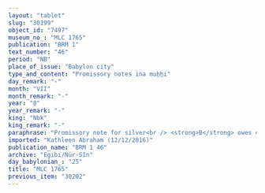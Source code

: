 ```yaml
---
layout: "tablet"
slug: "30199"
object_id: "7497"
museum_no_: "MLC 1765"
publication: "BRM 1"
text_number: "46"
period: "NB"
place_of_issue: "Babylon city"
type_and_content: "Promissory notes ina muẖẖi"
day_remark: "-"
month: "VII"
month_remark: "-"
year: "8"
year_remark: "-"
king: "Nbk"
king_remark: "-"
paraphrase: "Promissory note for silver<br /> <strong>B</strong> owes 44 shekels of silver to <strong>A</strong>, to be delivered on the 10<sup>th</sup> of Arahsamna (VIII). Names of 3 witnesses and the scribe: Nab&ucirc;-ētir//<sup>l&uacute;</sup>ZI-ZI? (uncl.)<br /> &nbsp;<br /> <strong>A</strong> = Bēl-uballiṭ/&Scaron;āpik-zēri//Eppe&scaron;-ilī; <strong>B</strong> = Kudurru/Iqī&scaron;āya//Egibi"
imported: "Kathleen Abraham (12/12/2016)"
publication_name: "BRM 1 46"
archive: "Egibi/Nūr-Sîn"
day_babylonian_: "25"
title: "MLC 1765"
previous_item: "30202"
---
```


